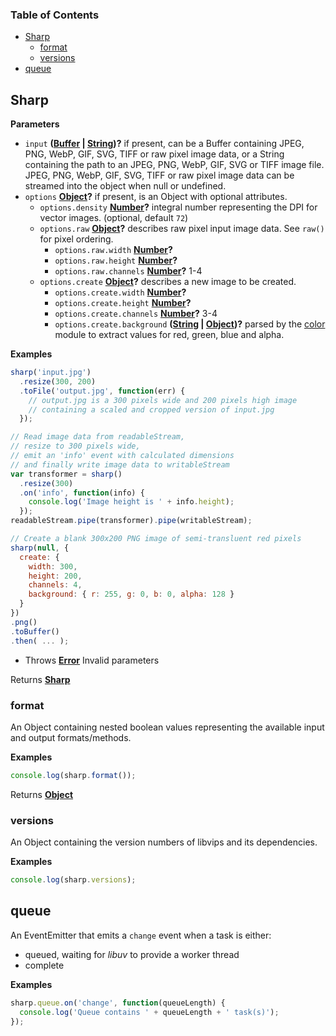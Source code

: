 <!-- Generated by documentation.js. Update this documentation by updating the source code. -->

### Table of Contents

-   [Sharp](#sharp)
    -   [format](#format)
    -   [versions](#versions)
-   [queue](#queue)

## Sharp

**Parameters**

-   `input` **([Buffer](https://nodejs.org/api/buffer.html) \| [String](https://developer.mozilla.org/en-US/docs/Web/JavaScript/Reference/Global_Objects/String))?** if present, can be
     a Buffer containing JPEG, PNG, WebP, GIF, SVG, TIFF or raw pixel image data, or
     a String containing the path to an JPEG, PNG, WebP, GIF, SVG or TIFF image file.
     JPEG, PNG, WebP, GIF, SVG, TIFF or raw pixel image data can be streamed into the object when null or undefined.
-   `options` **[Object](https://developer.mozilla.org/en-US/docs/Web/JavaScript/Reference/Global_Objects/Object)?** if present, is an Object with optional attributes.
    -   `options.density` **[Number](https://developer.mozilla.org/en-US/docs/Web/JavaScript/Reference/Global_Objects/Number)?** integral number representing the DPI for vector images. (optional, default `72`)
    -   `options.raw` **[Object](https://developer.mozilla.org/en-US/docs/Web/JavaScript/Reference/Global_Objects/Object)?** describes raw pixel input image data. See `raw()` for pixel ordering.
        -   `options.raw.width` **[Number](https://developer.mozilla.org/en-US/docs/Web/JavaScript/Reference/Global_Objects/Number)?** 
        -   `options.raw.height` **[Number](https://developer.mozilla.org/en-US/docs/Web/JavaScript/Reference/Global_Objects/Number)?** 
        -   `options.raw.channels` **[Number](https://developer.mozilla.org/en-US/docs/Web/JavaScript/Reference/Global_Objects/Number)?** 1-4
    -   `options.create` **[Object](https://developer.mozilla.org/en-US/docs/Web/JavaScript/Reference/Global_Objects/Object)?** describes a new image to be created.
        -   `options.create.width` **[Number](https://developer.mozilla.org/en-US/docs/Web/JavaScript/Reference/Global_Objects/Number)?** 
        -   `options.create.height` **[Number](https://developer.mozilla.org/en-US/docs/Web/JavaScript/Reference/Global_Objects/Number)?** 
        -   `options.create.channels` **[Number](https://developer.mozilla.org/en-US/docs/Web/JavaScript/Reference/Global_Objects/Number)?** 3-4
        -   `options.create.background` **([String](https://developer.mozilla.org/en-US/docs/Web/JavaScript/Reference/Global_Objects/String) \| [Object](https://developer.mozilla.org/en-US/docs/Web/JavaScript/Reference/Global_Objects/Object))?** parsed by the [color](https://www.npmjs.org/package/color) module to extract values for red, green, blue and alpha.

**Examples**

```javascript
sharp('input.jpg')
  .resize(300, 200)
  .toFile('output.jpg', function(err) {
    // output.jpg is a 300 pixels wide and 200 pixels high image
    // containing a scaled and cropped version of input.jpg
  });
```

```javascript
// Read image data from readableStream,
// resize to 300 pixels wide,
// emit an 'info' event with calculated dimensions
// and finally write image data to writableStream
var transformer = sharp()
  .resize(300)
  .on('info', function(info) {
    console.log('Image height is ' + info.height);
  });
readableStream.pipe(transformer).pipe(writableStream);
```

```javascript
// Create a blank 300x200 PNG image of semi-transluent red pixels
sharp(null, {
  create: {
    width: 300,
    height: 200,
    channels: 4,
    background: { r: 255, g: 0, b: 0, alpha: 128 }
  }
})
.png()
.toBuffer()
.then( ... );
```

-   Throws **[Error](https://developer.mozilla.org/en-US/docs/Web/JavaScript/Reference/Global_Objects/Error)** Invalid parameters

Returns **[Sharp](#sharp)** 

### format

An Object containing nested boolean values representing the available input and output formats/methods.

**Examples**

```javascript
console.log(sharp.format());
```

Returns **[Object](https://developer.mozilla.org/en-US/docs/Web/JavaScript/Reference/Global_Objects/Object)** 

### versions

An Object containing the version numbers of libvips and its dependencies.

**Examples**

```javascript
console.log(sharp.versions);
```

## queue

An EventEmitter that emits a `change` event when a task is either:

-   queued, waiting for _libuv_ to provide a worker thread
-   complete

**Examples**

```javascript
sharp.queue.on('change', function(queueLength) {
  console.log('Queue contains ' + queueLength + ' task(s)');
});
```
